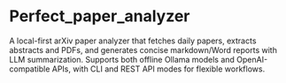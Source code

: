 # Perfect_paper_analyzer
A local-first arXiv paper analyzer that fetches daily papers, extracts abstracts and PDFs, and generates concise markdown/Word reports with LLM summarization. Supports both offline Ollama models and OpenAI-compatible APIs, with CLI and REST API modes for flexible workflows.
